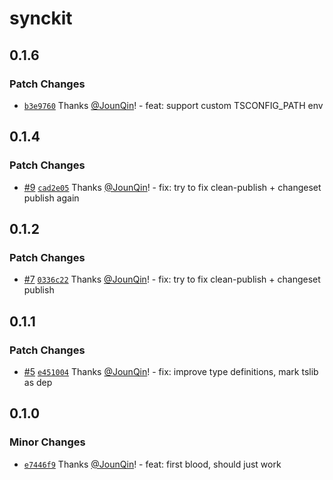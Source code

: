 # synckit

## 0.1.6

### Patch Changes

- [`b3e9760`](https://github.com/rx-ts/synckit/commit/b3e976062f1c568d495ad0a578c55b83506208c9) Thanks [@JounQin](https://github.com/JounQin)! - feat: support custom TSCONFIG_PATH env

## 0.1.4

### Patch Changes

- [#9](https://github.com/rx-ts/synckit/pull/9) [`cad2e05`](https://github.com/rx-ts/synckit/commit/cad2e059bba51779115f63121077532b97d8aa6e) Thanks [@JounQin](https://github.com/JounQin)! - fix: try to fix clean-publish + changeset publish again

## 0.1.2

### Patch Changes

- [#7](https://github.com/rx-ts/synckit/pull/7) [`0336c22`](https://github.com/rx-ts/synckit/commit/0336c22a5f159fa6d35b9a6b8f93f0a56a35b3dd) Thanks [@JounQin](https://github.com/JounQin)! - fix: try to fix clean-publish + changeset publish

## 0.1.1

### Patch Changes

- [#5](https://github.com/rx-ts/synckit/pull/5) [`e451004`](https://github.com/rx-ts/synckit/commit/e4510040211b139a423d64eaf6607804c00a9915) Thanks [@JounQin](https://github.com/JounQin)! - fix: improve type definitions, mark tslib as dep

## 0.1.0

### Minor Changes

- [`e7446f9`](https://github.com/rx-ts/synckit/commit/e7446f91421df5ee59e05adc002b3daa52dff96f) Thanks [@JounQin](https://github.com/JounQin)! - feat: first blood, should just work
